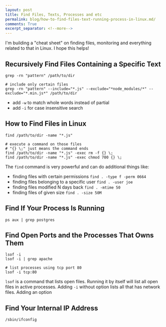 ```yaml
---
layout: post
title: Find Files, Texts, Processes and etc
permalink: blog/how-to-find-files-text-running-process-in-linux.md/
comments: True
excerpt_separator: <!--more-->
---
```


I'm building a "cheat sheet" on finding files, monitoring and everything related to that in Linux. I hope this helps!

## Recursively Find Files Containing a Specific Text

```shell
grep -rn "pattern" /path/to/dir

# include only certain files
grep -rn "pattern" --include="*.js" --exclude="*node_modules/*" --exclude="*.min.js*" /path/to/dir
```

- add `-w` to match whole words instead of partial
- add `-i` for case insensitive search

## How to Find Files in Linux

```shell
find /path/to/dir -name "*.js"

# execute a command on those files
# "{} \;" just means the command ends
find /path/to/dir -name "*.js" -exec rm -f {} \;
find /path/to/dir -name "*.js" -exec chmod 700 {} \;
```

The `find` command is very powerful and can do additional things like:

- finding files with certain permissions `find . -type f -perm 0664`
- finding files belonging to a specific user `find . -user joe`
- finding files modified N days back `find . -mtime 50`
- finding files of given size `find . -size 50M`

## Find If Your Process Is Running

```shell
ps aux | grep postgres
```

<!--more-->

## Find Open Ports and the Processes That Owns Them

```shell
lsof -i
lsof -i | grep apache

# list processes using tcp port 80
lsof -i tcp:80
```

`lsof` is a command that lists open files. Running it by itself will list all open files in active processes. Adding `-i` without option lists all that has network files. Adding an option

## Find Your Internal IP Address

```shell
/sbin/ifconfig
```
